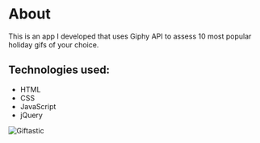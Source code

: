 # About
This is an app I developed that uses Giphy API to assess 10 most popular holiday gifs of your choice.

## Technologies used:
- HTML
- CSS
- JavaScript
- jQuery

![Giftastic](https://natalytak.github.com/Giphy-API-Website/images/giftastic.jpg)
